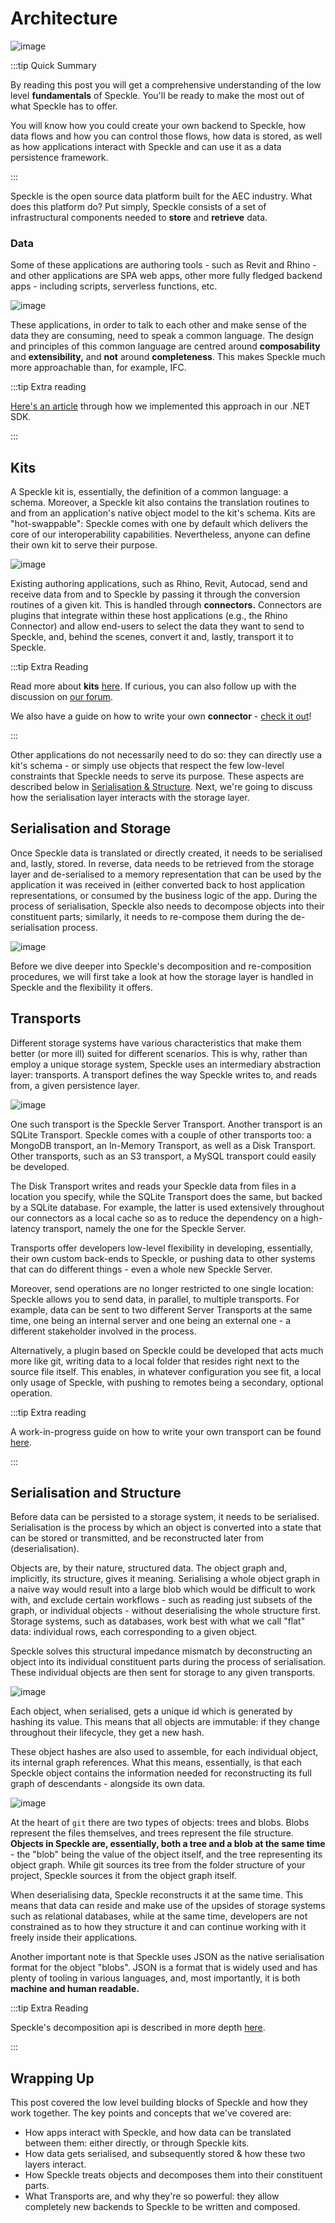 # Architecture

![image](./img/architecture/basic.png)

:::tip Quick Summary

By reading this post you will get a comprehensive understanding of the low level **fundamentals** of Speckle. You'll be ready to make the most out of what Speckle has to offer.

You will know how you could create your own backend to Speckle, how data flows and how you can control those flows, how data is stored, as well as how applications interact with Speckle and can use it as a data persistence framework.

:::

Speckle is the open source data platform built for the AEC industry. What does this platform do? Put simply, Speckle consists of a set of infrastructural components needed to **store** and **retrieve** data. 

### Data

Some of these applications are authoring tools - such as Revit and Rhino - and other applications are SPA web apps, other more fully fledged backend apps - including scripts, serverless functions, etc.

![image](./img/architecture/unfold.png)

These applications, in order to talk to each other and make sense of the data they are consuming, need to speak a common language. The design and principles of this common language are centred around **composability** and **extensibility,** and **not** around **completeness**. This makes Speckle much more approachable than, for example, IFC.

:::tip Extra reading

[Here's an article](/dev/base) through how we implemented this approach in our .NET SDK. 

:::

## Kits

A Speckle kit is, essentially, the definition of a common language: a schema. Moreover, a Speckle kit also contains the translation routines to and from an application's native object model to the kit's schema. Kits are "hot-swappable": Speckle comes with one by default which delivers the core of our interoperability capabilities. Nevertheless, anyone can define their own kit to serve their purpose.

![image](./img/architecture/kits.png)

Existing authoring applications, such as Rhino, Revit, Autocad, send and receive data from and to Speckle by passing it through the conversion routines of a given kit. This is handled through **connectors.** Connectors are plugins that integrate within these host applications (e.g., the Rhino Connector) and allow end-users to select the data they want to send to Speckle, and, behind the scenes, convert it and, lastly, transport it to Speckle. 

:::tip Extra Reading

Read more about **kits** [here](/dev/kits). If curious, you can also follow up with the discussion on [our forum](https://speckle.community/t/introducing-kits-2-0/710).

We also have a guide on how to write your own **connector** - [check it out](/dev/connectors-dev.html)!

:::

Other applications do not necessarily need to do so: they can directly use a kit's schema - or simply use objects that respect the few low-level constraints that Speckle needs to serve its purpose. These aspects are described below in [Serialisation & Structure](#serialisation-structure). Next, we're going to discuss how the serialisation layer interacts with the storage layer.

## Serialisation and Storage

Once Speckle data is translated or directly created, it needs to be serialised and, lastly, stored. In reverse, data needs to be retrieved from the storage layer and de-serialised to a memory representation that can be used by the application it was received in (either converted back to host application representations, or consumed by the business logic of the app. During the process of serialisation, Speckle also needs to decompose objects into their constituent parts; similarly, it needs to re-compose them during the de-serialisation process. 

![image](./img/architecture/serialisation.png)

Before we dive deeper into Speckle's decomposition and re-composition procedures, we will first take a look at how the storage layer is handled in Speckle and the flexibility it offers. 

## Transports

Different storage systems have various characteristics that make them better (or more ill) suited for different scenarios. This is why, rather than employ a unique storage system, Speckle uses an intermediary abstraction layer: transports. A transport defines the way Speckle writes to, and reads from, a given persistence layer.

![image](./img/architecture/transports.png)

One such transport is the Speckle Server Transport. Another transport is an SQLite Transport. Speckle comes with a couple of other transports too: a MongoDB transport, an In-Memory Transport, as well as a Disk Transport. Other transports, such as an S3 transport, a MySQL transport could easily be developed. 

The Disk Transport writes and reads your Speckle data from files in a location you specify, while the SQLite Transport does the same, but backed by a SQLite database. For example, the latter is used extensively throughout our connectors as a local cache so as to reduce the dependency on a high-latency transport, namely the one for the Speckle Server. 

Transports offer developers low-level flexibility in developing, essentially, their own custom back-ends to Speckle, or pushing data to other systems that can do different things - even a whole new Speckle Server. 

Moreover, send operations are no longer restricted to one single location: Speckle allows you to send data, in parallel, to multiple transports. For example, data can be sent to two different Server Transports at the same time, one being an internal server and one being an external one - a different stakeholder involved in the process.

Alternatively, a plugin based on Speckle could be developed that acts much more like git, writing data to a local folder that resides right next to the source file itself. This enables, in whatever configuration you see fit, a local only usage of Speckle, with pushing to remotes being a secondary, optional operation. 

:::tip Extra reading

A work-in-progress guide on how to write your own transport can be found [here](transports-dev).

:::

## Serialisation and Structure

Before data can be persisted to a storage system, it needs to be serialised. Serialisation is the process by which an object is converted into a state that can be stored or transmitted, and be reconstructed later from (deserialisation). 

Objects are, by their nature, structured data. The object graph and, implicitly, its structure, gives it meaning. Serialising a whole object graph in a naive way would result into a large blob which would be difficult to work with, and exclude certain workflows - such as reading just subsets of the graph, or individual objects - without deserialising the whole structure first. Storage systems, such as databases, work best with what we call "flat" data: individual rows, each corresponding to a given object. 

Speckle solves this structural impedance mismatch by deconstructing an object into its individual constituent parts during the process of serialisation. These individual objects are then sent for storage to any given transports. 

![image](./img/architecture/deconstruction.png)

Each object, when serialised, gets a unique id which is generated by hashing its value. This means that all objects are immutable: if they change throughout their lifecycle, they get a new hash. 

These object hashes are also used to assemble, for each individual object, its internal graph references. What this means, essentially, is that each Speckle object contains the information needed for reconstructing its full graph of descendants - alongside its own data. 

![image](./img/architecture/reconstruction.png)

At the heart of `git` there are two types of objects: trees and blobs. Blobs represent the files themselves, and trees represent the file structure. **Objects in Speckle are, essentially, both a tree and a blob at the same time** - the "blob" being the value of the object itself, and the tree representing its object graph. While git sources its tree from the folder structure of your project, Speckle sources it from the object graph itself. 

When deserialising data, Speckle reconstructs it at the same time. This means that data can reside and make use of the upsides of storage systems such as relational databases, while at the same time, developers are not constrained as to how they structure it and can continue working with it freely inside their applications.

Another important note is that Speckle uses JSON as the native serialisation format for the object "blobs". JSON is a format that is widely used and has plenty of tooling in various languages, and, most importantly, it is both **machine and human readable.** 

:::tip Extra Reading

Speckle's decomposition api is described in more depth [here](/dev/decomposition).

:::

## Wrapping Up

This post covered the low level building blocks of Speckle and how they work together. The key points and concepts that we've covered are: 

- How apps interact with Speckle, and how data can be translated between them: either directly, or through Speckle kits.
- How data gets serialised, and subsequently stored & how these two layers interact.
- How Speckle treats objects and decomposes them into their constituent parts.
- What Transports are, and why they're so powerful: they allow completely new backends to Speckle to be written and composed.